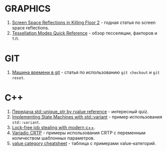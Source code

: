 # GRAPHICS

1. [Screen Space Reflections in Killing Floor 2](https://sakibsaikia.github.io/2016/12/26/Screen-Space-Reflection-in-Killing-Floor-2.html) - годная статья по screen space reflections.
2. [Tessellation Modes Quick Reference](http://reedbeta.com/blog/tess-quick-ref/) - обзор тесселяции, факторов и т.п.

# GIT

1. [Машина времени в git](https://habrahabr.ru/post/157175/) - статья по использованию `git checkout` и `git reset`.

# C++
1. [Передача std::unique_ptr by rvalue reference](https://twitter.com/lefticus/status/828652704805289985) - интересный quiz.
2. [Implementing State Machines with std::variant](http://khuttun.github.io/2017/02/04/implementing-state-machines-with-std-variant.html) - пример использования `std::variant`.
3. [Lock-free job stealing with modern c++](http://manu343726.github.io/2017/03/13/lock-free-job-stealing-task-system-with-modern-c.html).
4. [Variadic	CRTP](http://stevedewhurst.com/once_weakly/once-weakly20170328/once-weakly20170328.pdf) - примеры использования CRTP с переменным количеством шаблонных параметров.
5. [value category cheatsheet](https://github.com/jeaye/value-category-cheatsheet/blob/master/value-category-cheatsheet.pdf) - таблица с примерами value-категорий.
